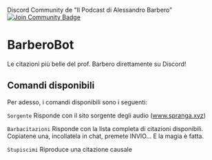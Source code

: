 Discord Community de "Il Podcast di Alessandro Barbero"
<a href="https://discord.gg/Jw4dvRV933"><img src="https://img.shields.io/discord/733027681184251937.svg?style=flat&label=Join%20Community&color=7289DA" alt="Join Community Badge"/></a>
# BarberoBot
Le citazioni più belle del prof. Barbero direttamente su Discord!

## Comandi disponibili
Per adesso, i comandi disponibili sono i seguenti:

`Sorgente`
Risponde con il sito sorgente degli audio (www.spranga.xyz)

`Barbacitazioni`
Risponde con la lista completa di citazioni disponibili. Copiatene una, incollatela in chat, premete INVIO... E la magia è fatta.

`Stupiscimi`
Riproduce una citazione causale
